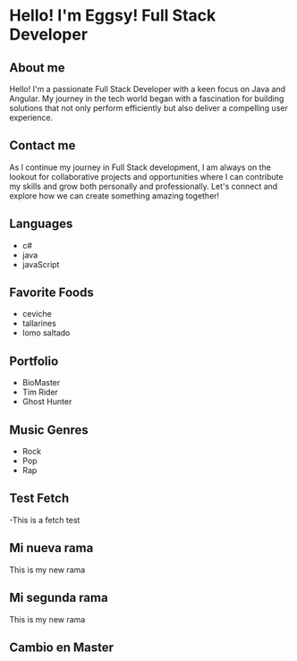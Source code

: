 # Hello! I'm Eggsy! Full Stack Developer

## About me
Hello! I'm a passionate Full Stack Developer with a keen focus on Java and Angular. My journey in the tech world began with a fascination for building solutions that not only perform efficiently but also deliver a compelling user experience.

## Contact me
As I continue my journey in Full Stack development, I am always on the lookout for collaborative projects and opportunities where I can contribute my skills and grow both personally and professionally. Let's connect and explore how we can create something amazing together!

## Languages
- c#
- java
- javaScript

## Favorite Foods
- ceviche
- tallarines
- lomo saltado

## Portfolio
- BioMaster
- Tim Rider
- Ghost Hunter

## Music Genres
- Rock
- Pop
- Rap

## Test Fetch
-This is a fetch test

## Mi nueva rama
This is my new rama

## Mi segunda rama
This is my new rama

## Cambio en Master

